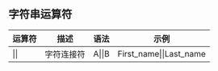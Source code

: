 ## 字符串运算符

| 运算符 | 描述       | 语法   | 示例                    |
| ------ | ---------- | ------ | ----------------------- |
|   &#124;&#124; | 字符连接符 | A&#124;&#124;B | First_name&#124;&#124;Last_name |


